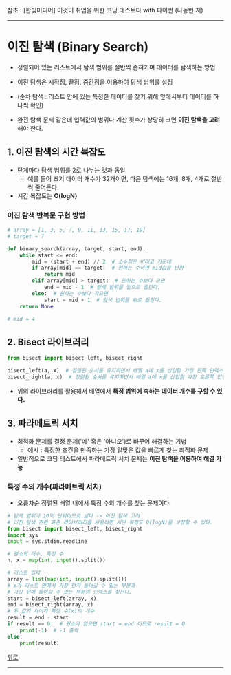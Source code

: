 참조 : [한빛미디어] 이것이 취업을 위한 코딩 테스트다 with 파이썬 (나동빈 저)

---
# 이진 탐색 (Binary Search)

+ 정렬되어 있는 리스트에서 탐색 범위를 절반씩 좁혀가며 데이터를 탐색하는 방법
+ 이진 탐색은 시작점, 끝점, 중간점을 이용하여 탐색 범위를 설정
+ (순차 탐색 : 리스트 안에 있는 특정한 데이터를 찾기 위해 앞에서부터 데이터를 하나씩 확인)

+ 완전 탐색 문제 같은데 입력값의 범위나 계산 횟수가 상당히 크면 **이진 탐색을 고려**해야 한다.

## 1. 이진 탐색의 시간 복잡도

+ 단계마다 탐색 범위를 2로 나누는 것과 동일
  + 예를 들어 초기 데이터 개수가 32개이면, 다음 탐색에는 16개, 8개, 4개로 절반씩 줄어든다.
+ 시간 복잡도는 **O(logN)**

### 이진 탐색 반복문 구현 방법
``` python
# array = [1, 3, 5, 7, 9, 11, 13, 15, 17, 19]
# target = 7

def binary_search(array, target, start, end):
    while start <= end:
        mid = (start + end) // 2  # 소수점은 버리고 가운데
        if array[mid] == target:  # 원하는 수이면 mid값을 반환
            return mid
        elif array[mid] > target:  # 원하는 수보다 크면
            end = mid - 1  # 탐색 범위를 밑으로 좁힌다.
        else:  # 원하는 수보다 작으면
            start = mid + 1  # 탐색 범위를 위로 좁힌다.
    return None

# mid = 4
```

## 2. Bisect 라이브러리
``` python
from bisect import bisect_left, bisect_right

bisect_left(a, x)  # 정렬된 순서를 유지하면서 배열 a에 x를 삽입할 가장 왼쪽 인덱스 반환
bisect_right(a, x)  # 정렬된 순서를 유지하면서 배열 a에 x를 삽입할 가장 오른쪽 인덱스 반환
```
+ 위의 라이브러리를 활용해서 배열에서 **특정 범위에 속하는 데이터 개수를 구할 수 있다.**

## 3. 파라메트릭 서치

+ 최적화 문제를 결정 문제('예' 혹은 '아니오')로 바꾸어 해결하는 기법
  + 예시 : 특정한 조건을 만족하는 가장 알맞은 값을 빠르게 찾는 최적화 문제
+ 일반적으로 코딩 테스트에서 파라메트릭 서치 문제는 **이진 탐색을 이용하여 해결 가능**

### 특정 수의 개수(파라메트릭 서치)

+ 오름차순 정렬된 배열 내에서 특정 수의 개수를 찾는 문제이다.
``` python
# 탐색 범위가 10억 단위이므로 넓다 -> 이진 탐색 고려
# 이진 탐색 관련 표준 라이브러리를 사용하면 시간 복잡도 O(logN)을 보장할 수 있다.
from bisect import bisect_left, bisect_right
import sys
input = sys.stdin.readline

# 원소의 개수, 특정 수
n, x = map(int, input().split())

# 리스트 입력
array = list(map(int, input().split()))
# x가 리스트 안에서 가장 먼저 들어갈 수 있는 부분과
# 가장 뒤에 들어갈 수 있는 부분의 인덱스를 찾는다.
start = bisect_left(array, x)
end = bisect_right(array, x)
# 두 값의 차이가 특정 수(x)의 개수
result = end - start
if result == 0:  # 원소가 없으면 start = end 이므로 result = 0
    print(-1)  # -1 출력
else:
    print(result)
```
[위로](#이진-탐색-Binery-Search)

---

